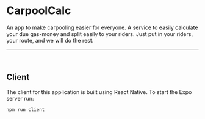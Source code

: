 # CarpoolCalc

An app to make carpooling easier for everyone. A service to easily calculate your due gas-money and split easily to your riders. Just put in your riders, your route, and we will do the rest.

<hr>
<br>

## Client

The client for this application is built using React Native. To start the Expo server run:

```
npm run client
```